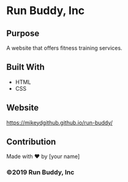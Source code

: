 # Run Buddy, Inc

## Purpose
A website that offers fitness training services. 

## Built With
* HTML
* CSS

## Website
https://mikeydgithub.github.io/run-buddy/


## Contribution
Made with ❤️ by [your name]

### ©️2019 Run Buddy, Inc 
